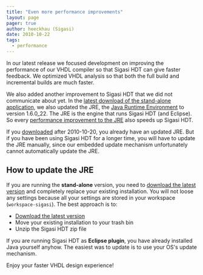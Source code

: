 ```yaml
---
title: "Even more performance improvements"
layout: page 
pager: true
author: heeckhau (Sigasi)
date: 2010-10-22
tags: 
  - performance
---
```

In our latest release we focused development on improving the performance of our VHDL compiler so that Sigasi HDT can give faster feedback. We optimized VHDL analysis so that both the full build and incremental builds are much faster.

We also added another improvement to Sigasi HDT that we did not communicate about yet. In the [latest download of the stand-alone application](http://www.sigasi.com/download), we also updated the JRE, the <a href="http://en.wikipedia.org/wiki/Java_Virtual_Machine#Execution_environment">Java Runtime Environment</a> to version 1.6.0_22. The JRE is the engine that runs Sigasi HDT (and Eclipse). So every <a href="http://en.wikipedia.org/wiki/Java_performance">performance improvement to the JRE</a> also speeds up Sigasi HDT.

If you [downloaded](http://www.sigasi.com/download) after 2010-10-20, you already have an updated JRE. But if you have been using Sigasi HDT for a longer time, you will have to update the JRE manually, since our embedded update mechanism unfortunately cannot automatically update the JRE.

## How to update the JRE

If you are running the <strong>stand-alone</strong> version, you need to <a href="http://www.sigasi.com/download">download the latest version</a> and completely replace your existing installation. You will not loose any settings because all your settings are stored in your workspace (`workspace-sigasi`). The best approach is to:

* <a href="http://www.sigasi.com/download">Download the latest version</a>
* Move your existing installation to your trash bin
* Unzip the Sigasi HDT zip file

If you are running Sigasi HDT as **Eclipse plugin**, you have already installed Java yourself anyhow. The easiest was to update is to use your OS's update mechanism.

Enjoy your faster VHDL design experience!
